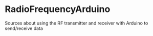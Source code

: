 # RadioFrequencyArduino
Sources about using the RF transmitter and receiver with Arduino to send/receive data
